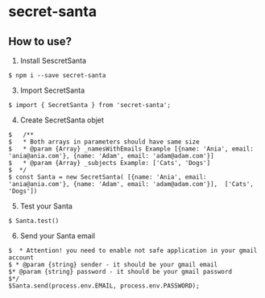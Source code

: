 # secret-santa
## How to use?
1. Install SescretSanta
```
$ npm i --save secret-santa
```
3. Import SecretSanta
```
$ import { SecretSanta } from 'secret-santa';
```
4. Create SecretSanta objet
```
$   /**
$   * Both arrays in parameters should have same size
$   * @param {Array} _namesWithEmails Example [{name: 'Ania', email: 'ania@ania.com'}, {name: 'Adam', email: 'adam@adam.com'}]
$   * @param {Array} _subjects Example: ['Cats', 'Dogs']
$  */
$ const Santa = new SecretSanta( [{name: 'Ania', email: 'ania@ania.com'}, {name: 'Adam', email: 'adam@adam.com'}],  ['Cats', 'Dogs'])
```
5. Test your Santa
```
$ Santa.test()
```
6. Send your Santa email
```
$  * Attention! you need to enable not safe application in your gmail account
$ * @param {string} sender - it should be your gmail email
$* @param {string} password - it should be your gmail password
$*/
$Santa.send(process.env.EMAIL, process.env.PASSWORD);
```
